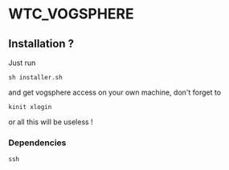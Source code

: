 # WTC_VOGSPHERE

## Installation ?

Just run 

```
sh installer.sh
```
and get vogsphere access on your own machine, don't forget to
```
kinit xlogin
```
or all this will be useless !

### Dependencies

```
ssh
```
